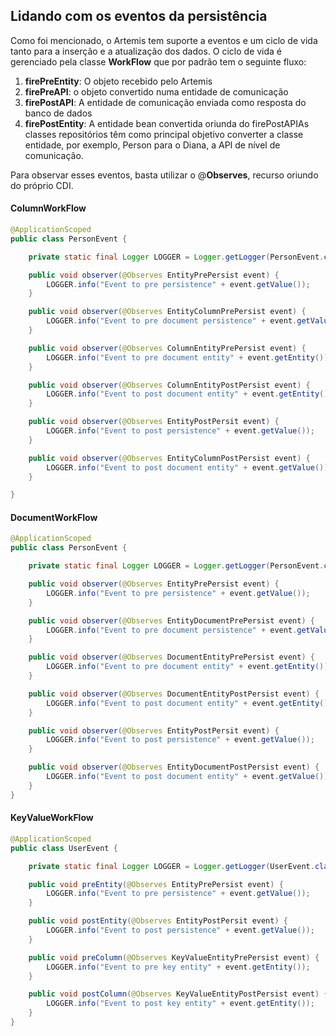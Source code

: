 ## Lidando com os eventos da persistência

Como foi mencionado, o Artemis tem suporte a eventos e um ciclo de vida tanto para a inserção e a atualização dos dados. O ciclo de vida é gerenciado pela classe **WorkFlow** que por padrão tem o seguinte fluxo:

1. **firePreEntity**: O objeto recebido pelo Artemis
2. **firePreAPI**: o objeto convertido numa entidade de comunicação
3. **firePostAPI**: A entidade de comunicação enviada como resposta do banco de dados
4. **firePostEntity**: A entidade bean convertida oriunda do firePostAPIAs classes repositórios têm como principal objetivo converter a classe entidade, por exemplo, Person para o Diana, a API de nível de comunicação.

Para observar esses eventos, basta utilizar o @**Observes**, recurso oriundo do próprio CDI.

#### ColumnWorkFlow

```java
@ApplicationScoped
public class PersonEvent {

    private static final Logger LOGGER = Logger.getLogger(PersonEvent.class.getName());

    public void observer(@Observes EntityPrePersist event) {
        LOGGER.info("Event to pre persistence" + event.getValue());
    }

    public void observer(@Observes EntityColumnPrePersist event) {
        LOGGER.info("Event to pre document persistence" + event.getValue());
    }

    public void observer(@Observes ColumnEntityPrePersist event) {
        LOGGER.info("Event to pre document entity" + event.getEntity());
    }

    public void observer(@Observes ColumnEntityPostPersist event) {
        LOGGER.info("Event to post document entity" + event.getEntity());
    }

    public void observer(@Observes EntityPostPersit event) {
        LOGGER.info("Event to post persistence" + event.getValue());
    }

    public void observer(@Observes EntityColumnPostPersist event) {
        LOGGER.info("Event to post document entity" + event.getValue());
    }

}
```

#### DocumentWorkFlow

```java
@ApplicationScoped
public class PersonEvent {

    private static final Logger LOGGER = Logger.getLogger(PersonEvent.class.getName());

    public void observer(@Observes EntityPrePersist event) {
        LOGGER.info("Event to pre persistence" + event.getValue());
    }

    public void observer(@Observes EntityDocumentPrePersist event) {
        LOGGER.info("Event to pre document persistence" + event.getValue());
    }

    public void observer(@Observes DocumentEntityPrePersist event) {
        LOGGER.info("Event to pre document entity" + event.getEntity());
    }

    public void observer(@Observes DocumentEntityPostPersist event) {
        LOGGER.info("Event to post document entity" + event.getEntity());
    }

    public void observer(@Observes EntityPostPersit event) {
        LOGGER.info("Event to post persistence" + event.getValue());
    }

    public void observer(@Observes EntityDocumentPostPersist event) {
        LOGGER.info("Event to post document entity" + event.getValue());
    }
}
```

#### KeyValueWorkFlow

```java
@ApplicationScoped
public class UserEvent {

    private static final Logger LOGGER = Logger.getLogger(UserEvent.class.getName());

    public void preEntity(@Observes EntityPrePersist event) {
        LOGGER.info("Event to pre persistence" + event.getValue());
    }

    public void postEntity(@Observes EntityPostPersit event) {
        LOGGER.info("Event to post persistence" + event.getValue());
    }

    public void preColumn(@Observes KeyValueEntityPrePersist event) {
        LOGGER.info("Event to pre key entity" + event.getEntity());
    }

    public void postColumn(@Observes KeyValueEntityPostPersist event) {
        LOGGER.info("Event to post key entity" + event.getEntity());
    }
}
```



